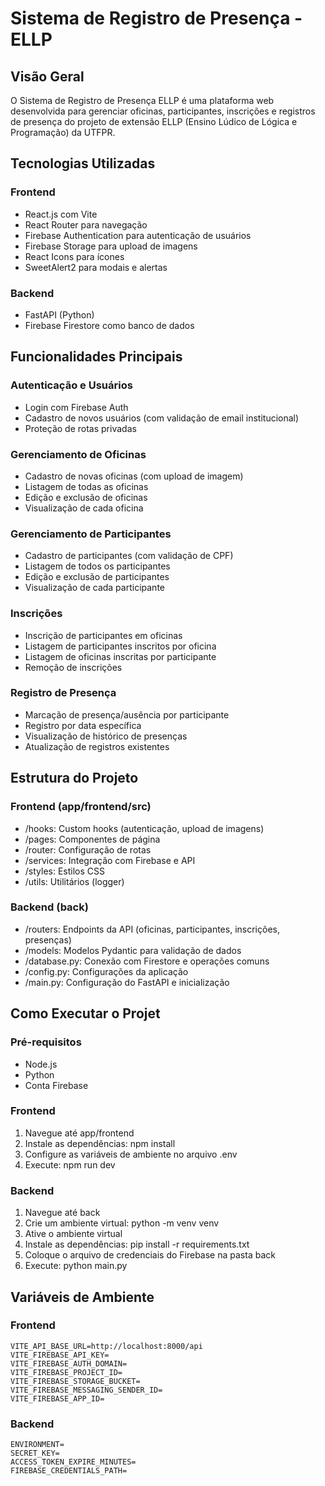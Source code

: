 # Sistema de Registro de Presença - ELLP

## Visão Geral
O Sistema de Registro de Presença ELLP é uma plataforma web desenvolvida para gerenciar oficinas, participantes, inscrições e registros de presença do projeto de extensão ELLP (Ensino Lúdico de Lógica e Programação) da UTFPR.

## Tecnologias Utilizadas
### Frontend

- React.js com Vite
- React Router para navegação
- Firebase Authentication para autenticação de usuários
- Firebase Storage para upload de imagens
- React Icons para ícones
- SweetAlert2 para modais e alertas

### Backend

- FastAPI (Python)
- Firebase Firestore como banco de dados

## Funcionalidades Principais

### Autenticação e Usuários
- Login com Firebase Auth
- Cadastro de novos usuários (com validação de email institucional)
- Proteção de rotas privadas

### Gerenciamento de Oficinas
- Cadastro de novas oficinas (com upload de imagem)
- Listagem de todas as oficinas
- Edição e exclusão de oficinas
- Visualização de cada oficina

### Gerenciamento de Participantes
- Cadastro de participantes (com validação de CPF)
- Listagem de todos os participantes
- Edição e exclusão de participantes
- Visualização de cada participante

### Inscrições
- Inscrição de participantes em oficinas
- Listagem de participantes inscritos por oficina
- Listagem de oficinas inscritas por participante
- Remoção de inscrições

### Registro de Presença
- Marcação de presença/ausência por participante
- Registro por data específica
- Visualização de histórico de presenças
- Atualização de registros existentes

## Estrutura do Projeto
### Frontend (app/frontend/src)
- /hooks: Custom hooks (autenticação, upload de imagens)
- /pages: Componentes de página
- /router: Configuração de rotas
- /services: Integração com Firebase e API
- /styles: Estilos CSS
- /utils: Utilitários (logger)

### Backend (back)
- /routers: Endpoints da API (oficinas, participantes, inscrições, presenças)
- /models: Modelos Pydantic para validação de dados
- /database.py: Conexão com Firestore e operações comuns
- /config.py: Configurações da aplicação
- /main.py: Configuração do FastAPI e inicialização

## Como Executar o Projet
### Pré-requisitos
- Node.js
- Python
- Conta Firebase

### Frontend
1. Navegue até app/frontend
2. Instale as dependências: npm install
3. Configure as variáveis de ambiente no arquivo .env
4. Execute: npm run dev

### Backend
1. Navegue até back
2. Crie um ambiente virtual: python -m venv venv
3. Ative o ambiente virtual
4. Instale as dependências: pip install -r requirements.txt
5. Coloque o arquivo de credenciais do Firebase na pasta back
6. Execute: python main.py

## Variáveis de Ambiente
### Frontend
``` env
VITE_API_BASE_URL=http://localhost:8000/api
VITE_FIREBASE_API_KEY=
VITE_FIREBASE_AUTH_DOMAIN=
VITE_FIREBASE_PROJECT_ID=
VITE_FIREBASE_STORAGE_BUCKET=
VITE_FIREBASE_MESSAGING_SENDER_ID=
VITE_FIREBASE_APP_ID=
```

### Backend
``` env
ENVIRONMENT=
SECRET_KEY=
ACCESS_TOKEN_EXPIRE_MINUTES=
FIREBASE_CREDENTIALS_PATH=
```